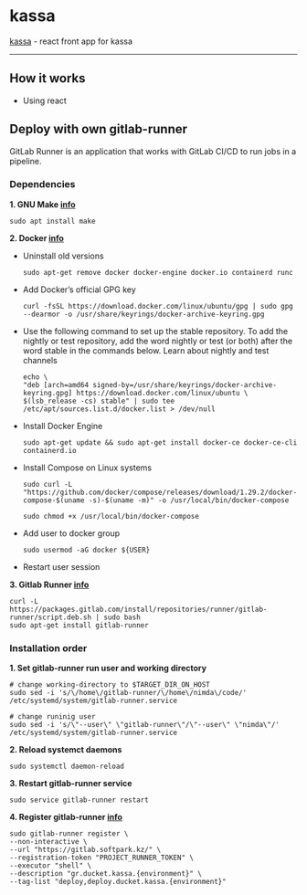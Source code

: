 # kassa

[kassa](https://gitlab.softpark.kz/ducket/frontend/kassa) - react front app for kassa

---

## How it works

- Using react

## Deploy with own gitlab-runner

GitLab Runner is an application that works with GitLab CI/CD to run jobs in a pipeline.

### Dependencies

**1. GNU Make [info](https://www.gnu.org/software/make/)**
```
sudo apt install make
```
**2. Docker [info](https://docs.docker.com/engine/install/ubuntu/)**

- Uninstall old versions

    ```
    sudo apt-get remove docker docker-engine docker.io containerd runc
    ```
- Add Docker’s official GPG key

    ```
    curl -fsSL https://download.docker.com/linux/ubuntu/gpg | sudo gpg --dearmor -o /usr/share/keyrings/docker-archive-keyring.gpg
    ```
- Use the following command to set up the stable repository. To add the nightly or test repository, add the word nightly or test (or both) after the word stable in the commands below. Learn about nightly and test channels

    ```
    echo \
  "deb [arch=amd64 signed-by=/usr/share/keyrings/docker-archive-keyring.gpg] https://download.docker.com/linux/ubuntu \
  $(lsb_release -cs) stable" | sudo tee /etc/apt/sources.list.d/docker.list > /dev/null
    ```
- Install Docker Engine

    ```
    sudo apt-get update && sudo apt-get install docker-ce docker-ce-cli containerd.io
    ```
- Install Compose on Linux systems

    ```
    sudo curl -L "https://github.com/docker/compose/releases/download/1.29.2/docker-compose-$(uname -s)-$(uname -m)" -o /usr/local/bin/docker-compose

    sudo chmod +x /usr/local/bin/docker-compose
    ```
- Add user to docker group 

    ```
    sudo usermod -aG docker ${USER}
    ```
- Restart user session

**3. Gitlab Runner [info](https://docs.gitlab.com/runner/install/)**
```
curl -L https://packages.gitlab.com/install/repositories/runner/gitlab-runner/script.deb.sh | sudo bash
sudo apt-get install gitlab-runner
```

### Installation order

**1. Set gitlab-runner run user and working directory**
```
# change working-directory to $TARGET_DIR_ON_HOST
sudo sed -i 's/\/home\/gitlab-runner/\/home\/nimda\/code/' /etc/systemd/system/gitlab-runner.service

# change runinig user
sudo sed -i 's/\"--user\" \"gitlab-runner\"/\"--user\" \"nimda\"/' /etc/systemd/system/gitlab-runner.service
```
**2. Reload systemct daemons**
```
sudo systemctl daemon-reload
```
**3. Restart gitlab-runner service**
```
sudo service gitlab-runner restart
```
**4. Register gitlab-runner [info](https://docs.gitlab.com/runner/register/)**
 ```
sudo gitlab-runner register \
--non-interactive \
--url "https://gitlab.softpark.kz/" \
--registration-token "PROJECT_RUNNER_TOKEN" \
--executor "shell" \
--description "gr.ducket.kassa.{environment}" \
--tag-list "deploy,deploy.ducket.kassa.{environment}"
```